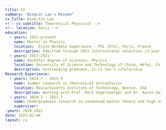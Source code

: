 ```yaml
---
title: CV
summary: "Bingxin Lao's Resume"
cv_title: Bing-Xin Lao
<!-- cv_subtitle: Theoretical Physicist -->
<!-- location: Paris -->
education:
  - years: 2021-present
    name: Master in Physics
    location:  École Normale Supérieure - PSL (Ulm), Paris, France
    description: Admitted through 2021 international selection (3-year funded master)
  - years: 2017-2021
    name: Bachelor degree of Sciences, Physics
    location: University of Science and Technology of China, Hefei, China
    description: Outstanding graduate, Ji-Ci Yan's scholarship
Research_Experience: 
  - years: 2019.7 - 2019.9
    name: Summer research in theoretical astrophysics
    location: Massachusetts Institute of Technology, Boston, USA
    description: Working with Prof. Mark Vogelsberger and Dr. Aaron Smith. Research in transfer process of Lyman-alpha radiation.
  - years: 2020.3 - 2021.7
    name: Undergraduate research in condensed matter theory and high energy theory
    supervisor: 
-years: 2020-2021
date: 2023-02-06
layout: cv
---
```

